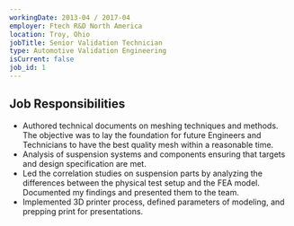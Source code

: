 ```yaml
---
workingDate: 2013-04 / 2017-04
employer: Ftech R&D North America
location: Troy, Ohio
jobTitle: Senior Validation Technician
type: Automotive Validation Engineering
isCurrent: false
job_id: 1
---
```


## Job Responsibilities

- Authored technical documents on meshing techniques and methods. The objective was to lay the foundation for future Engineers and Technicians to have the best quality mesh within a reasonable time.
- Analysis of suspension systems and components ensuring that targets and design specification are met.
- Led the correlation studies on suspension parts by analyzing the differences between the physical test setup and the FEA model. Documented my findings and presented them to the team.
- Implemented 3D printer process, defined parameters of modeling, and prepping print for presentations.
